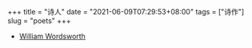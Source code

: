 +++
title = "诗人"
date = "2021-06-09T07:29:53+08:00"
tags = ["诗作"]
slug = "poets"
+++

- [William Wordsworth](https://poets.org/poet/william-wordsworth)
